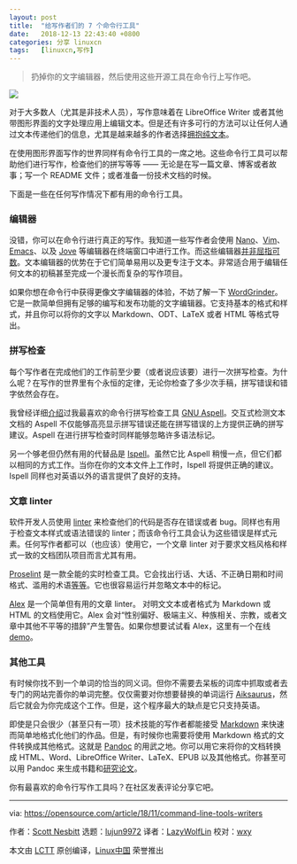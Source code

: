 ```yaml
---
layout: post
title:	"给写作者们的 7 个命令行工具"
date:	2018-12-13 22:43:40 +0800 
categories:	分享 linuxcn 
tags:	[linuxcn,写作]
---
```




> 
> 扔掉你的文字编辑器，然后使用这些开源工具在命令行上写作吧。
> 
> 
> 


![](/Asserts/Images//attachment/album/201812/13/224349sakaydvbedllll9l.jpg)


对于大多数人（尤其是非技术人员），写作意味着在 LibreOffice Writer 或者其他带图形界面的文字处理应用上编辑文本。但是还有许多可行的方法可以让任何人通过文本传递他们的信息，尤其是越来越多的作者选择[拥抱纯文本](https://plaintextproject.online)。


在使用图形界面写作的世界同样有命令行工具的一席之地。这些命令行工具可以帮助他们进行写作，检查他们的拼写等等 —— 无论是在写一篇文章、博客或者故事；写一个 README 文件；或者准备一份技术文档的时候。


下面是一些在任何写作情况下都有用的命令行工具。


### 编辑器


没错，你可以在命令行进行真正的写作。我知道一些写作者会使用 [Nano](https://www.nano-editor.org/)、[Vim](https://www.vim.org)、[Emacs](https://www.gnu.org/software/emacs/)、以及 [Jove](https://opensource.com/article/17/1/jove-lightweight-alternative-vim) 等编辑器在终端窗口中进行工作。而这些编辑器[并非屈指可数](https://en.wikipedia.org/wiki/List_of_text_editors#Text_user_interface)。文本编辑器的优势在于它们简单易用以及更专注于文本。非常适合用于编辑任何文本的初稿甚至完成一个漫长而复杂的写作项目。


如果你想在命令行中获得更像文字编辑器的体验，不妨了解一下 [WordGrinder](https://cowlark.com/wordgrinder/)。它是一款简单但拥有足够的编写和发布功能的文字编辑器。它支持基本的格式和样式，并且你可以将你的文字以 Markdown、ODT、LaTeX 或者 HTML 等格式导出。


### 拼写检查


每个写作者在完成他们的工作前至少要（或者说应该要）进行一次拼写检查。为什么呢？在写作的世界里有个永恒的定律，无论你检查了多少次手稿，拼写错误和错字依然会存在。


我曾经详细[介绍](https://opensource.com/article/18/2/how-check-spelling-linux-command-line-aspell)过我最喜欢的命令行拼写检查工具 [GNU Aspell](http://aspell.net/)。交互式检测文本文档的 Aspell 不仅能够高亮显示拼写错误还能在拼写错误的上方提供正确的拼写建议。Aspell 在进行拼写检查时同样能够忽略许多语法标记。


另一个够老但仍然有用的代替品是 [Ispell](https://www.cs.hmc.edu/%7Egeoff/ispell.html)。虽然它比 Aspell 稍慢一点，但它们都以相同的方式工作。当你在你的文本文件上工作时，Ispell 将提供正确的建议。Ispell 同样也对英语以外的语言提供了良好的支持。


### 文章 linter


软件开发人员使用 [linter](https://en.wikipedia.org/wiki/Lint_(software)) 来检查他们的代码是否存在错误或者 bug。同样也有用于检查文本样式或语法错误的 linter；而该命令行工具会认为这些错误是样式元素。任何写作者都可以（也应该）使用它，一个文章 linter 对于要求文档风格和样式一致的文档团队项目而言尤其有用。


[Proselint](http://proselint.com/) 是一款全能的实时检查工具。它会找出行话、大话、不正确日期和时间格式、滥用的术语[等等](http://proselint.com/checks/)。它也很容易运行并忽略文本中的标记。


[Alex](https://github.com/get-alex/alex) 是一个简单但有用的文章 linter。 对明文文本或者格式为 Markdown 或 HTML 的文档使用它。Alex 会对“性别偏好、极端主义、种族相关、宗教，或者文章中其他不平等的措辞”产生警告。如果你想要试试看 Alex，这里有一个在线 [demo](https://alexjs.com/#demo)。


### 其他工具


有时候你找不到一个单词的恰当的同义词。但你不需要去呆板的词库中抓取或者去专门的网站完善你的单词完整。仅仅需要对你想要替换的单词运行 [Aiksaurus](http://aiksaurus.sourceforge.net/)，然后它就会为你完成这个工作。但是，这个程序最大的缺点是它只支持英语。


即使是只会很少（甚至只有一项）技术技能的写作者都能接受 [Markdown](https://en.wikipedia.org/wiki/Markdown) 来快速而简单地格式化他们的作品。但是，有时候你也需要将使用 Markdown 格式的文件转换成其他格式。这就是 [Pandoc](https://pandoc.org) 的用武之地。你可以用它来将你的文档转换成 HTML、Word、LibreOffice Writer、LaTeX、EPUB 以及其他格式。你甚至可以用 Pandoc 来生成书籍和[研究论文](https://opensource.com/article/18/9/pandoc-research-paper)。


你有最喜欢的命令行写作工具吗？在社区发表评论分享它吧。




---


via: <https://opensource.com/article/18/11/command-line-tools-writers>


作者：[Scott Nesbitt](https://opensource.com/users/scottnesbitt) 选题：[lujun9972](https://github.com/lujun9972) 译者：[LazyWolfLin](https://github.com/LazyWolfLin) 校对：[wxy](https://github.com/wxy)


本文由 [LCTT](https://github.com/LCTT/TranslateProject) 原创编译，[Linux中国](https://linux.cn/) 荣誉推出

